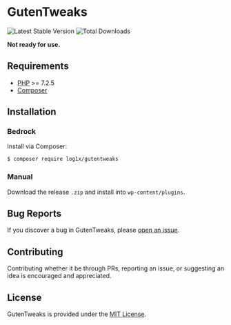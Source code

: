 # GutenTweaks

![Latest Stable Version](https://img.shields.io/packagist/v/log1x/gutentweaks?style=flat-square)
![Total Downloads](https://img.shields.io/packagist/dt/log1x/gutentweaks?style=flat-square)

**Not ready for use.**

## Requirements

- [PHP](https://secure.php.net/manual/en/install.php) >= 7.2.5
- [Composer](https://getcomposer.org/download/)

## Installation

### Bedrock

Install via Composer:

```bash
$ composer require log1x/gutentweaks
```

### Manual

Download the release `.zip` and install into `wp-content/plugins`.

## Bug Reports

If you discover a bug in GutenTweaks, please [open an issue](https://github.com/log1x/gutentweaks/issues).

## Contributing

Contributing whether it be through PRs, reporting an issue, or suggesting an idea is encouraged and appreciated.

## License

GutenTweaks is provided under the [MIT License](https://github.com/log1x/gutentweaks/blob/master/LICENSE.md).
